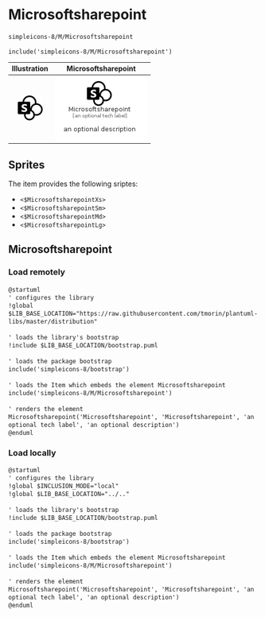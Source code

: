 # Microsoftsharepoint


```text
simpleicons-8/M/Microsoftsharepoint
```

```text
include('simpleicons-8/M/Microsoftsharepoint')
```



| Illustration | Microsoftsharepoint |
| :---: | :---: |
| ![illustration for Illustration](../../simpleicons-8/M/Microsoftsharepoint.png) | ![illustration for Microsoftsharepoint](../../simpleicons-8/M/Microsoftsharepoint.Local.png) |



## Sprites
The item provides the following sriptes:

- `<$MicrosoftsharepointXs>`
- `<$MicrosoftsharepointSm>`
- `<$MicrosoftsharepointMd>`
- `<$MicrosoftsharepointLg>`





## Microsoftsharepoint

### Load remotely
```plantuml
@startuml
' configures the library
!global $LIB_BASE_LOCATION="https://raw.githubusercontent.com/tmorin/plantuml-libs/master/distribution"

' loads the library's bootstrap
!include $LIB_BASE_LOCATION/bootstrap.puml

' loads the package bootstrap
include('simpleicons-8/bootstrap')

' loads the Item which embeds the element Microsoftsharepoint
include('simpleicons-8/M/Microsoftsharepoint')

' renders the element
Microsoftsharepoint('Microsoftsharepoint', 'Microsoftsharepoint', 'an optional tech label', 'an optional description')
@enduml
```

### Load locally
```plantuml
@startuml
' configures the library
!global $INCLUSION_MODE="local"
!global $LIB_BASE_LOCATION="../.."

' loads the library's bootstrap
!include $LIB_BASE_LOCATION/bootstrap.puml

' loads the package bootstrap
include('simpleicons-8/bootstrap')

' loads the Item which embeds the element Microsoftsharepoint
include('simpleicons-8/M/Microsoftsharepoint')

' renders the element
Microsoftsharepoint('Microsoftsharepoint', 'Microsoftsharepoint', 'an optional tech label', 'an optional description')
@enduml
```

